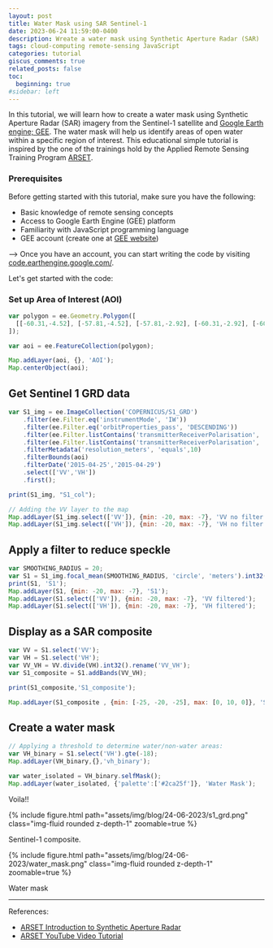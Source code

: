 ```yaml
---
layout: post
title: Water Mask using SAR Sentinel-1
date: 2023-06-24 11:59:00-0400
description: Wreate a water mask using Synthetic Aperture Radar (SAR)
tags: cloud-computing remote-sensing JavaScript
categories: tutorial
giscus_comments: true
related_posts: false
toc:
  beginning: true
#sidebar: left
---
```


In this tutorial, we will learn how to create a water mask using Synthetic Aperture Radar (SAR) imagery from the Sentinel-1 satellite and [Google Earth engine; GEE](https://developers.google.com/earth-engine/). The water mask will help us identify areas of open water within a specific region of interest. This educational simple tutorial is inspired by the one of the trainings hold by the Applied Remote Sensing Training Program [ARSET](https://appliedsciences.nasa.gov/what-we-do/capacity-building/arset).

### Prerequisites

Before getting started with this tutorial, make sure you have the following:

* Basic knowledge of remote sensing concepts
* Access to Google Earth Engine (GEE) platform
* Familiarity with JavaScript programming language
* GEE account (create one at [GEE website](https://earthengine.google.com/))

--> Once you have an account, you can start writing the code by visiting [code.earthengine.google.com/](https://code.earthengine.google.com/).

Let's get started with the code:

### Set up Area of Interest (AOI)

```javascript
var polygon = ee.Geometry.Polygon([
  [[-60.31,-4.52], [-57.81,-4.52], [-57.81,-2.92], [-60.31,-2.92], [-60.31,-4.52]]
]);

var aoi = ee.FeatureCollection(polygon);

Map.addLayer(aoi, {}, 'AOI');
Map.centerObject(aoi);
```

## Get Sentinel 1 GRD data

```javascript
var S1_img = ee.ImageCollection('COPERNICUS/S1_GRD')
    .filter(ee.Filter.eq('instrumentMode', 'IW'))
    .filter(ee.Filter.eq('orbitProperties_pass', 'DESCENDING'))
    .filter(ee.Filter.listContains('transmitterReceiverPolarisation', 'VV'))
    .filter(ee.Filter.listContains('transmitterReceiverPolarisation', 'VH'))
    .filterMetadata('resolution_meters', 'equals',10)
    .filterBounds(aoi)
    .filterDate('2015-04-25','2015-04-29')
    .select(['VV','VH'])
    .first();

print(S1_img, "S1_col");

// Adding the VV layer to the map
Map.addLayer(S1_img.select(['VV']), {min: -20, max: -7}, 'VV no filter');
Map.addLayer(S1_img.select(['VH']), {min: -20, max: -7}, 'VH no filter');
```

## Apply a filter to reduce speckle

```javascript
var SMOOTHING_RADIUS = 20;
var S1 = S1_img.focal_mean(SMOOTHING_RADIUS, 'circle', 'meters').int32();
print(S1, 'S1');
Map.addLayer(S1, {min: -20, max: -7}, 'S1');
Map.addLayer(S1.select(['VV']), {min: -20, max: -7}, 'VV filtered');
Map.addLayer(S1.select(['VH']), {min: -20, max: -7}, 'VH filtered');
```

## Display as a SAR composite 

```javascript
var VV = S1.select('VV');
var VH = S1.select('VH');
var VV_VH = VV.divide(VH).int32().rename('VV_VH');
var S1_composite = S1.addBands(VV_VH);

print(S1_composite,'S1_composite');

Map.addLayer(S1_composite , {min: [-25, -20, -25], max: [0, 10, 0]}, 'S1 composite');
```

## Create a water mask
```javascript
// Applying a threshold to determine water/non-water areas:
var VH_binary = S1.select('VH').gte(-18);
Map.addLayer(VH_binary,{},'vh_binary');

var water_isolated = VH_binary.selfMask();
Map.addLayer(water_isolated, {'palette':['#2ca25f']}, 'Water Mask');
```

Voila!!

<div class="row mt-3">
    <div class="col-sm mt-3 mt-md-0">
        {% include figure.html path="assets/img/blog/24-06-2023/s1_grd.png" class="img-fluid rounded z-depth-1" zoomable=true %}
        <p class="text-center">Sentinel-1 composite.</p>
    </div>
    <div class="col-sm mt-3 mt-md-0">
        {% include figure.html path="assets/img/blog/24-06-2023/water_mask.png" class="img-fluid rounded z-depth-1" zoomable=true %}
        <p class="text-center">Water mask</p>
    </div>
</div>


***
References:
 - [ARSET Introduction to Synthetic Aperture Radar](https://appliedsciences.nasa.gov/join-mission/training/english/arset-introduction-synthetic-aperture-radar)
 - [ARSET YouTube Video Tutorial](https://www.youtube.com/watch?v=OwrLh7pjHRQ&t=2375s)